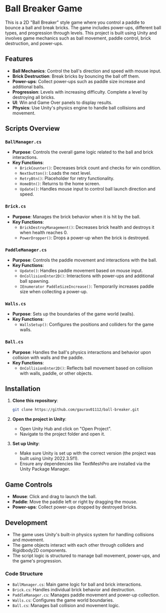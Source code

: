 # Ball Breaker Game

This is a 2D "Ball Breaker" style game where you control a paddle to bounce a ball and break bricks. The game includes power-ups, different ball types, and progression through levels. This project is built using Unity and involves game mechanics such as ball movement, paddle control, brick destruction, and power-ups.

## Features

- **Ball Mechanics**: Control the ball's direction and speed with mouse input.
- **Brick Destruction**: Break bricks by bouncing the ball off them.
- **Power-ups**: Collect power-ups such as paddle size increase and additional balls.
- **Progression**: Levels with increasing difficulty. Complete a level by destroying all bricks.
- **UI**: Win and Game Over panels to display results.
- **Physics**: Use Unity's physics engine to handle ball collisions and movement.

## Scripts Overview

### `BallManager.cs`

- **Purpose**: Controls the overall game logic related to the ball and brick interactions.
- **Key Functions**:
  - `BrickCounter()`: Decreases brick count and checks for win condition.
  - `Nextbutton()`: Loads the next level.
  - `RetryBtn()`: Placeholder for retry functionality.
  - `HomeBtn()`: Returns to the home screen.
  - `Update()`: Handles mouse input to control ball launch direction and speed.

### `Brick.cs`

- **Purpose**: Manages the brick behavior when it is hit by the ball.
- **Key Functions**:
  - `BrickDestroyManagement()`: Decreases brick health and destroys it when health reaches 0.
  - `PowerDropper()`: Drops a power-up when the brick is destroyed.

### `PaddleManager.cs`

- **Purpose**: Controls the paddle movement and interactions with the ball.
- **Key Functions**:
  - `Update()`: Handles paddle movement based on mouse input.
  - `OnCollisionEnter2D()`: Interactions with power-ups and additional ball spawning.
  - `IEnumerator PaddleSizeIncrease()`: Temporarily increases paddle size when collecting a power-up.

### `Walls.cs`

- **Purpose**: Sets up the boundaries of the game world (walls).
- **Key Functions**:
  - `WallsSetup()`: Configures the positions and colliders for the game walls.

### `Ball.cs`

- **Purpose**: Handles the ball's physics interactions and behavior upon collision with walls and the paddle.
- **Key Functions**:
  - `OnCollisionEnter2D()`: Reflects ball movement based on collision with walls, paddle, or other objects.

## Installation

1. **Clone this repository**:
    ```bash
    git clone https://github.com/gaurav01112/ball-breaker.git
    ```

2. **Open the project in Unity**:
   - Open Unity Hub and click on "Open Project".
   - Navigate to the project folder and open it.

3. **Set up Unity**:
   - Make sure Unity is set up with the correct version (the project was built using Unity 2022.3.5f1).
   - Ensure any dependencies like TextMeshPro are installed via the Unity Package Manager.

## Game Controls

- **Mouse**: Click and drag to launch the ball.
- **Paddle**: Move the paddle left or right by dragging the mouse.
- **Power-ups**: Collect power-ups dropped by destroyed bricks.

## Development

- The game uses Unity's built-in physics system for handling collisions and movement.
- The game objects interact with each other through colliders and Rigidbody2D components.
- The script logic is structured to manage ball movement, power-ups, and the game's progression.

### Code Structure

- `BallManager.cs`: Main game logic for ball and brick interactions.
- `Brick.cs`: Handles individual brick behavior and destruction.
- `PaddleManager.cs`: Manages paddle movement and power-up collection.
- `Walls.cs`: Configures the game world boundaries.
- `Ball.cs`: Manages ball collision and movement logic.
